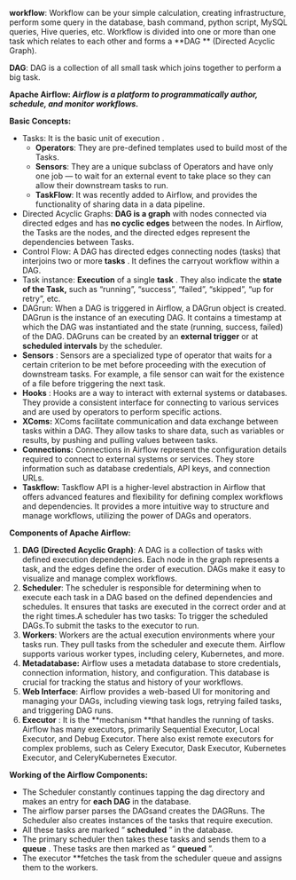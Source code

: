 **workflow**: Workflow can be your simple calculation, creating infrastructure, perform some query in the database, bash command, python script, MySQL queries, Hive queries, etc. Workflow is divided into one or more than one task which relates to each other and forms a  **DAG ** (Directed Acyclic Graph).

**DAG**: DAG is a collection of all small task which joins together to perform a big task.

**Apache Airflow: *Airflow is a platform to programmatically author, schedule, and monitor workflows.***

**Basic Concepts:** 

* Tasks: It is the  basic unit of execution .
  * **Operators**: They are pre-defined templates used to build most of the Tasks.
  * **Sensors**: They are a unique subclass of Operators and have only one job — to wait for an external event to take place so they can allow their downstream tasks to run.
  * **TaskFlow**: It was recently added to Airflow, and provides the functionality of sharing data in a data pipeline.
* Directed Acyclic Graphs: **DAG is a graph** with nodes connected via directed edges and has **no cyclic edges** between the nodes. In Airflow, the Tasks are the nodes, and the directed edges represent the dependencies between Tasks.
* Control Flow: A DAG has  directed edges connecting nodes  (tasks) that interjoins two or more  **tasks** . It defines the carryout workflow within a DAG.
* Task instance: **Execution** of a single  **task** . They also indicate the **state of the Task,** such as “running”, “success”, “failed”, “skipped”, “up for retry”, etc.
* DAGrun: When a DAG is triggered in Airflow, a DAGrun object is created. DAGrun is the instance of an executing DAG. It contains a timestamp at which the DAG was instantiated and the  state (running, success, failed) of the DAG. DAGruns can be created by an **external trigger** or at **scheduled intervals** by the scheduler.
* **Sensors** : Sensors are a specialized type of operator that waits for a certain criterion to be met before proceeding with the execution of downstream tasks. For example, a file sensor can wait for the existence of a file before triggering the next task.
* **Hooks** : Hooks are a way to interact with external systems or databases. They provide a consistent interface for connecting to various services and are used by operators to perform specific actions.
* **XComs:** XComs facilitate communication and data exchange between tasks within a DAG. They allow tasks to share data, such as variables or results, by pushing and pulling values between tasks.
* **Connections:** Connections in Airflow represent the configuration details required to connect to external systems or services. They store information such as database
  credentials, API keys, and connection URLs.
* **Taskflow:** Taskflow API is a higher-level abstraction in Airflow that offers advanced features and flexibility for defining complex workflows and dependencies. It provides a more intuitive way to structure and manage workflows, utilizing the power of DAGs and operators.


**Components of Apache Airflow:**

1. **DAG (Directed Acyclic Graph)**: A DAG is a collection of tasks with defined execution dependencies. Each node in the graph represents a
   task, and the edges define the order of execution. DAGs make it easy to visualize and manage complex workflows.
2. **Scheduler**: The scheduler is responsible for determining when to execute each task in a DAG based on the defined dependencies and schedules. It ensures that tasks are executed in the correct order and at the right times.A scheduler has two tasks: To trigger the scheduled DAGs.To submit the tasks to the executor to run.
3. **Workers**: Workers are the actual execution environments where your tasks run. They pull tasks from the scheduler and execute them. Airflow supports various worker types, including celery, Kubernetes, and more.
4. **Metadatabase:** Airflow uses a metadata database to store credentials, connection information, history, and configuration. This database is crucial for tracking the status and history of your workflows.
5. **Web Interface**: Airflow provides a web-based UI for monitoring and managing your DAGs, including viewing task logs, retrying failed tasks, and triggering DAG runs.
6. **Executor** : It is the **mechanism **that handles the running of tasks. Airflow has many executors, primarily Sequential Executor, Local Executor, and Debug Executor. There also exist remote executors for complex problems, such as Celery Executor, Dask Executor, Kubernetes Executor, and CeleryKubernetes Executor.



**Working of the Airflow Components:**

* The Scheduler constantly continues tapping the dag directory and makes an entry for **each DAG** in the database.
* The airflow parser parses the DAGsand creates the DAGRuns. The Scheduler also creates instances of the tasks that require execution.
* All these tasks are marked “ **scheduled** ” in the database.
* The primary scheduler then takes these tasks and sends them to a  **queue** . These tasks are then marked as “ **queued** ”.
* The executor **fetches the task from the scheduler queue and assigns them to the workers.
